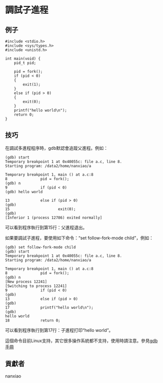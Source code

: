 # 調試子進程 

## 例子

	#include <stdio.h>
	#include <sys/types.h>
	#include <unistd.h>
	
	int main(void) {
		pid_t pid;
	
		pid = fork();
		if (pid < 0)
		{
			exit(1);
		}
		else if (pid > 0)
		{
			exit(0);
		}
		printf("hello world\n");
		return 0;
	}


## 技巧

在調試多進程程序時，gdb默認會追蹤父進程。例如：

	(gdb) start
	Temporary breakpoint 1 at 0x40055c: file a.c, line 8.
	Starting program: /data2/home/nanxiao/a
	
	Temporary breakpoint 1, main () at a.c:8
	8               pid = fork();
	(gdb) n
	9               if (pid < 0)
	(gdb) hello world
	
	13              else if (pid > 0)
	(gdb)
	15                      exit(0);
	(gdb)
	[Inferior 1 (process 12786) exited normally]


	


可以看到程序執行到第15行：父進程退出。 

如果要調試子進程，要使用如下命令：“set follow-fork-mode child”，例如：

	(gdb) set follow-fork-mode child
	(gdb) start
	Temporary breakpoint 1 at 0x40055c: file a.c, line 8.
	Starting program: /data2/home/nanxiao/a
	
	Temporary breakpoint 1, main () at a.c:8
	8               pid = fork();
	(gdb) n
	[New process 12241]
	[Switching to process 12241]
	9               if (pid < 0)
	(gdb)
	13              else if (pid > 0)
	(gdb)
	17              printf("hello world\n");
	(gdb)
	hello world
	18              return 0;


可以看到程序執行到第17行：子進程打印“hello world”。 

這個命令目前Linux支持，其它很多操作系統都不支持，使用時請注意。參見[gdb手冊](https://sourceware.org/gdb/onlinedocs/gdb/Forks.html)

## 貢獻者

nanxiao



